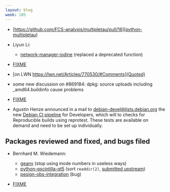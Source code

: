 ```yaml
---
layout: blog
week: 185
---
```


* [https://github.com/FCS-analysis/multipletau/pull/16](python-multipletau)

* Liyun Li:
   * [network-manager-iodine](https://gitlab.gnome.org/GNOME/network-manager-iodine/merge_requests/1) (replaced a deprecated function)

* [FIXME](http://lists.gnu.org/archive/html/info-mtools/2018-11/msg00000.html)

* [on LWN https://lwn.net/Articles/770530/#Comments](Quoted)

* some new discussion on #869184: dpkg: source uploads including _amd64.buildinfo cause problems


* [FIXME](https://bugs.debian.org/901473#33)

* Agustin Henze announced in a mail to debian-devel@lists.debian.org the new [Debian CI pipeline](https://lists.debian.org/msgid-search/e8eafac7-ed5a-ac2f-c13a-e26d24d27dae@debian.org) for Developers, which will to checks for Reproducible builds using reprotest. These tests are available on demand and need to be set up individually.



Packages reviewed and fixed, and bugs filed
-------------------------------------------

* Bernhard M. Wiedemann:
    * [geany](https://github.com/geany/geany/pull/1989) (stop using inode numbers in useless ways)
    * [python-qscintilla-qt5](https://build.opensuse.org/request/show/647086) (sort `readdir(2)`, [submitted upstream](https://www.riverbankcomputing.com/pipermail/qscintilla/2018-November/001349.html))
    * [pesign-obs-integration](https://bugzilla.opensuse.org/show_bug.cgi?id=1114605) (bug)

* [FIXME](https://github.com/FCS-analysis/multipletau/pull/16#issuecomment-437284262)

